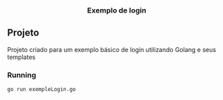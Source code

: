 <h3 align="center">
  Exemplo de login
</h3>

## Projeto
Projeto criado para um exemplo básico de login utilizando Golang e seus templates

### Running

```sh
go run exempleLogin.go
```

